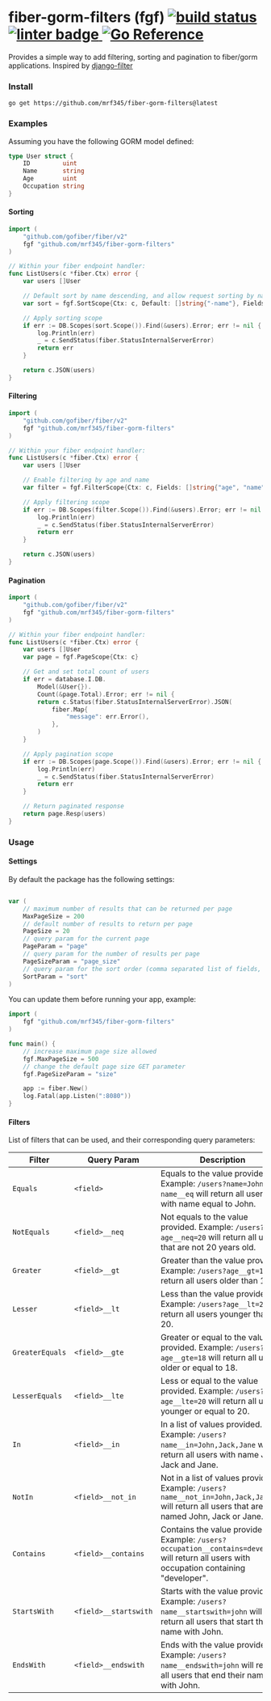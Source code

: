 <h2></h2>
<h1>
fiber-gorm-filters (fgf)
<a href='https://github.com/mrf345/fiber-gorm-filters/actions/workflows/ci.yml'>
  <img src='https://github.com/mrf345/fiber-gorm-filters/actions/workflows/ci.yml/badge.svg' alt='build status'>
</a>
<a href='https://github.com/golangci/golangci-lint/tree/master'>
  <img src='https://img.shields.io/badge/linter-golangci--lint-blue.svg?logo=go&logoColor=white' alt='linter badge'>
</a>
<a href="https://pkg.go.dev/github.com/mrf345/fiber-gorm-filters/safelock">
  <img src='https://img.shields.io/badge/reference-blue.svg?logo=go&logoColor=white' alt='Go Reference'>
</a>
</h1>

Provides a simple way to add filtering, sorting and pagination to  fiber/gorm applications. Inspired by [django-filter](https://github.com/carltongibson/django-filter)


### Install

```shell
go get https://github.com/mrf345/fiber-gorm-filters@latest
```

### Examples

Assuming you have the following GORM model defined:

```go
type User struct {
    ID         uint
    Name       string
    Age        uint
    Occupation string
}
```

#### Sorting

```go
import (
    "github.com/gofiber/fiber/v2"
    fgf "github.com/mrf345/fiber-gorm-filters"
)

// Within your fiber endpoint handler:
func ListUsers(c *fiber.Ctx) error {
    var users []User

    // Default sort by name descending, and allow request sorting by name and age
    var sort = fgf.SortScope{Ctx: c, Default: []string{"-name"}, Fields: []string{"age"}}

    // Apply sorting scope
    if err := DB.Scopes(sort.Scope()).Find(&users).Error; err != nil {
        log.Println(err)
        _ = c.SendStatus(fiber.StatusInternalServerError)
        return err
    }

    return c.JSON(users)
}
```

#### Filtering

```go
import (
    "github.com/gofiber/fiber/v2"
    fgf "github.com/mrf345/fiber-gorm-filters"
)

// Within your fiber endpoint handler:
func ListUsers(c *fiber.Ctx) error {
    var users []User

    // Enable filtering by age and name
    var filter = fgf.FilterScope{Ctx: c, Fields: []string{"age", "name"}}

    // Apply filtering scope
    if err := DB.Scopes(filter.Scope()).Find(&users).Error; err != nil {
        log.Println(err)
        _ = c.SendStatus(fiber.StatusInternalServerError)
        return err
    }

    return c.JSON(users)
}
```

#### Pagination

```go
import (
    "github.com/gofiber/fiber/v2"
    fgf "github.com/mrf345/fiber-gorm-filters"
)

// Within your fiber endpoint handler:
func ListUsers(c *fiber.Ctx) error {
    var users []User
    var page = fgf.PageScope{Ctx: c}

    // Get and set total count of users
    if err = database.I.DB.
        Model(&User{}).
        Count(&page.Total).Error; err != nil {
        return c.Status(fiber.StatusInternalServerError).JSON(
            fiber.Map{
                "message": err.Error(),
            },
        )
    }

    // Apply pagination scope
    if err := DB.Scopes(page.Scope()).Find(&users).Error; err != nil {
        log.Println(err)
        _ = c.SendStatus(fiber.StatusInternalServerError)
        return err
    }

    // Return paginated response
    return page.Resp(users)
}
```

### Usage

#### Settings

By default the package has the following settings:

```go

var (
    // maximum number of results that can be returned per page
    MaxPageSize = 200
    // default number of results to return per page
    PageSize = 20
    // query param for the current page
    PageParam = "page"
    // query param for the number of results per page
    PageSizeParam = "page_size"
    // query param for the sort order (comma separated list of fields, with optional - prefix to reverse the sort order)
    SortParam = "sort"
)
```

You can update them before running your app, example:

```go
import (
    fgf "github.com/mrf345/fiber-gorm-filters"
)

func main() {
    // increase maximum page size allowed
    fgf.MaxPageSize = 500
    // change the default page size GET parameter
    fgf.PageSizeParam = "size"

    app := fiber.New()
    log.Fatal(app.Listen(":8080"))
}
```

#### Filters

List of filters that can be used, and their corresponding query parameters:

| Filter | Query Param | Description |
| --- | --- | --- |
| `Equals` | `<field>` | Equals to the value provided. Example: `/users?name=John` or `name__eq` will return all users with name equal to John. |
| `NotEquals` | `<field>__neq` | Not equals to the value provided. Example: `/users?age__neq=20` will return all users that are not 20 years old. |
| `Greater` | `<field>__gt` | Greater than the value provided. Example: `/users?age__gt=18` will return all users older than 18. |
| `Lesser` | `<field>__lt` | Less than the value provided. Example: `/users?age__lt=20` will return all users younger than 20. |
| `GreaterEquals` | `<field>__gte` | Greater or equal to the value provided. Example: `/users?age__gte=18` will return all users older or equal to 18. |
| `LesserEquals` | `<field>__lte` | Less or equal to the value provided. Example: `/users?age__lte=20` will return all users younger or equal to 20. |
| `In` | `<field>__in` | In a list of values provided. Example: `/users?name__in=John,Jack,Jane` will return all users with name John, Jack and Jane. |
| `NotIn` | `<field>__not_in` | Not in a list of values provided. Example: `/users?name__not_in=John,Jack,Jane` will return all users that are not named John, Jack or Jane. |
| `Contains` | `<field>__contains` | Contains the value provided. Example: `/users?occupation__contains=developer` will return all users with occupation containing "developer". |
| `StartsWith` | `<field>__startswith` | Starts with the value provided. Example: `/users?name__startswith=john` will return all users that start their name with John. |
| `EndsWith` | `<field>__endswith` | Ends with the value provided. Example: `/users?name__endswith=john` will return all users that end their name with John. |
